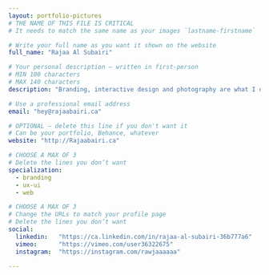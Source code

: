 ```yaml
---
layout: portfolio-pictures
# THE NAME OF THIS FILE IS CRITICAL
# It needs to match the same name as your images `lastname-firstname`

# Write your full name as you want it shown on the website
full_name: "Rajaa Al Subairi"

# Your personal description — written in first-person
# MIN 100 characters
# MAX 140 characters
description: "Branding, interactive design and photography are what I do best but I’m never afraid to explore other aspects of graphic design."

# Use a professional email address
email: "hey@rajaabairi.ca"

# OPTIONAL — delete this line if you don't want it
# Can be your portfolio, Behance, whatever
website: "http://Rajaabairi.ca"

# CHOOSE A MAX OF 3
# Delete the lines you don’t want
specialization:
  - branding
  - ux-ui
  - web

# CHOOSE A MAX OF 3
# Change the URLs to match your profile page
# Delete the lines you don’t want
social:
  linkedin:   "https://ca.linkedin.com/in/rajaa-al-subairi-36b777a6"
  vimeo:      "https://vimeo.com/user36322675"
  instagram:  "https://instagram.com/rawjaaaaaa"

---
```

